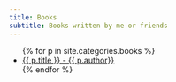 ```yaml
---
title: Books
subtitle: Books written by me or friends
---
```

<nav class="nav-primary" role="navigation" >
    <ul>
        {% for p in site.categories.books %}
        <li>
        	<a href="{{ site.baseurl }}{{ p.url }}">{{ p.title }} - {{ p.author}}</a>
        </li>
        {% endfor %}
    </ul>
</nav>